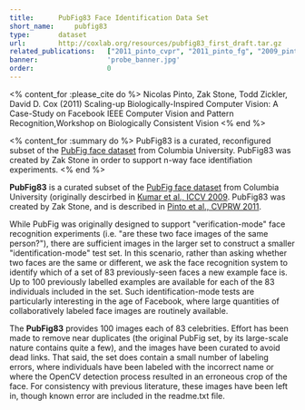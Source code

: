 ```yaml
---
title:      PubFig83 Face Identification Data Set
short_name:     pubfig83
type:       dataset
url:        http://coxlab.org/resources/pubfig83_first_draft.tar.gz
related_publications:   ["2011_pinto_cvpr", "2011_pinto_fg", "2009_pinto_cvpr"]
banner:                 'probe_banner.jpg'
order:                  0
---
```


<% content_for :please_cite do %>
Nicolas Pinto, Zak Stone, Todd Zickler, David D. Cox (2011)
Scaling-up Biologically-Inspired Computer Vision: A Case-Study on Facebook
IEEE Computer Vision and Pattern Recognition,Workshop on Biologically Consistent Vision
<% end %>

<% content_for :summary do %>
PubFig83 is a curated, reconfigured subset of the <a href="http://www.cs.columbia.edu/CAVE/databases/pubfig">PubFig face dataset</a> from Columbia University. PubFig83 was created by Zak Stone in order to support n-way face identifiation experiments.
<% end %>


**PubFig83** is a curated subset of the [PubFig face dataset](http://www.cs.columbia.edu/CAVE/databases/pubfig/) from Columbia University (originally descirbed in [Kumar et al., ICCV 2009](http://www.cs.columbia.edu/CAVE/projects/faceverification/).  PubFig83 was created by Zak Stone, and is described in [Pinto et al., CVPRW 2011](http://www.coxlab.org/publications/2011_pinto_cvpr_ws/).

While PubFig was originally designed to support "verification-mode" face recognition experiments (i.e. "are these two face images of the same person?"), there are sufficient images in the larger set to construct a smaller "identification-mode" test set.  In this scenario, rather than asking whether two faces are the same or different, we ask the face recognition system to identify which of a set of 83 previously-seen faces a new example face is.  Up to 100 previously labelled examples are available for each of the 83 individuals included in the set.  Such identification-mode tests are particularly interesting in the age of Facebook, where large quantities of collaboratively labeled face images are routinely available.

The **PubFig83** provides 100 images each of 83 celebrities. Effort has been made to remove near duplicates (the original PubFig set, by its large-scale nature contains quite a few), and the images have been curated to avoid dead links.  That said, the set does contain a small number of labeling errors, where individuals have been labeled with the incorrect name or where the OpenCV detection process resulted in an erroneous crop of the face.  For consistency with previous literature, these images have been left in, though known error are included in the readme.txt file.
